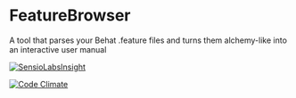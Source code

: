 # FeatureBrowser
A tool that parses your Behat .feature files and turns them alchemy-like into an interactive user manual

[![SensioLabsInsight](https://insight.sensiolabs.com/projects/e3c45aee-65d9-4750-9a89-5916bc801cf8/big.png)](https://insight.sensiolabs.com/projects/e3c45aee-65d9-4750-9a89-5916bc801cf8)

[![Code Climate](https://codeclimate.com/github/FeatureBrowser/FeatureBrowser/badges/gpa.svg)](https://codeclimate.com/github/FeatureBrowser/FeatureBrowser)
